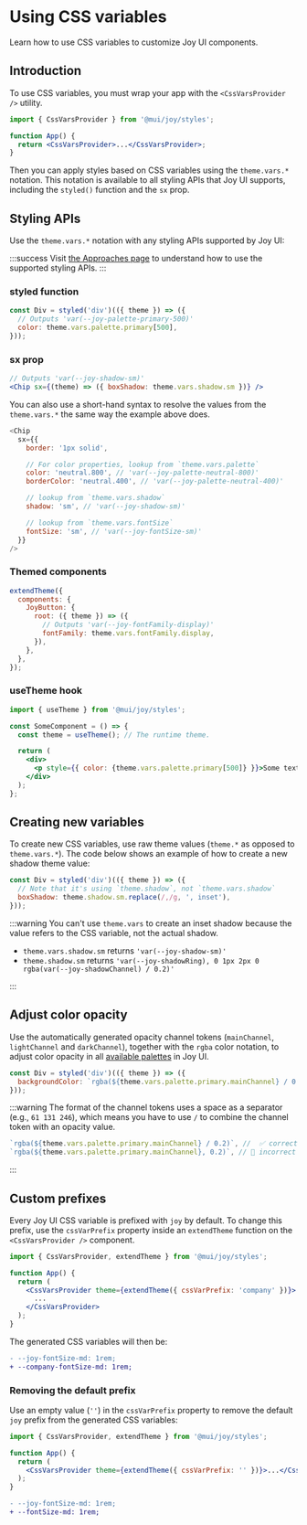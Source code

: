 # Using CSS variables

<p class="description">Learn how to use CSS variables to customize Joy UI components.</p>

## Introduction

To use CSS variables, you must wrap your app with the `<CssVarsProvider />` utility.

```jsx
import { CssVarsProvider } from '@mui/joy/styles';

function App() {
  return <CssVarsProvider>...</CssVarsProvider>;
}
```

Then you can apply styles based on CSS variables using the `theme.vars.*` notation.
This notation is available to all styling APIs that Joy UI supports, including the `styled()` function and the `sx` prop.

## Styling APIs

Use the `theme.vars.*` notation with any styling APIs supported by Joy UI:

:::success
Visit [the Approaches page](/joy-ui/customization/approaches/) to understand how to use the supported styling APIs.
:::

### styled function

```js
const Div = styled('div')(({ theme }) => ({
  // Outputs 'var(--joy-palette-primary-500)'
  color: theme.vars.palette.primary[500],
}));
```

### sx prop

```jsx
// Outputs 'var(--joy-shadow-sm)'
<Chip sx={(theme) => ({ boxShadow: theme.vars.shadow.sm })} />
```

You can also use a short-hand syntax to resolve the values from the `theme.vars.*` the same way the example above does.

```js
<Chip
  sx={{
    border: '1px solid',

    // For color properties, lookup from `theme.vars.palette`
    color: 'neutral.800', // 'var(--joy-palette-neutral-800)'
    borderColor: 'neutral.400', // 'var(--joy-palette-neutral-400)'

    // lookup from `theme.vars.shadow`
    shadow: 'sm', // 'var(--joy-shadow-sm)'

    // lookup from `theme.vars.fontSize`
    fontSize: 'sm', // 'var(--joy-fontSize-sm)'
  }}
/>
```

### Themed components

```jsx
extendTheme({
  components: {
    JoyButton: {
      root: ({ theme }) => ({
        // Outputs 'var(--joy-fontFamily-display)'
        fontFamily: theme.vars.fontFamily.display,
      }),
    },
  },
});
```

### useTheme hook

```jsx
import { useTheme } from '@mui/joy/styles';

const SomeComponent = () => {
  const theme = useTheme(); // The runtime theme.

  return (
    <div>
      <p style={{ color: {theme.vars.palette.primary[500]} }}>Some text here.</p>
    </div>
  );
};
```

## Creating new variables

To create new CSS variables, use raw theme values (`theme.*` as opposed to `theme.vars.*`). The code below shows an example of how to create a new shadow theme value:

```js
const Div = styled('div')(({ theme }) => ({
  // Note that it's using `theme.shadow`, not `theme.vars.shadow`
  boxShadow: theme.shadow.sm.replace(/,/g, ', inset'),
}));
```

:::warning
You can't use `theme.vars` to create an inset shadow because the value refers to the CSS variable, not the actual shadow.

- `theme.vars.shadow.sm` returns `'var(--joy-shadow-sm)'`
- `theme.shadow.sm` returns `'var(--joy-shadowRing), 0 1px 2px 0 rgba(var(--joy-shadowChannel) / 0.2)'`

:::

## Adjust color opacity

Use the automatically generated opacity channel tokens (`mainChannel`, `lightChannel` and `darkChannel`), together with the `rgba` color notation, to adjust color opacity in all [available palettes](/joy-ui/customization/theme-colors/#default-color-tokens) in Joy UI.

```js
const Div = styled('div')(({ theme }) => ({
  backgroundColor: `rgba(${theme.vars.palette.primary.mainChannel} / 0.2)`,
}));
```

:::warning
The format of the channel tokens uses a space as a separator (e.g., `61 131 246`), which means you have to use `/` to combine the channel token with an opacity value.

```js
`rgba(${theme.vars.palette.primary.mainChannel} / 0.2)`, //  ✅ correct
`rgba(${theme.vars.palette.primary.mainChannel}, 0.2)`, // 🚫 incorrect
```

:::

## Custom prefixes

Every Joy UI CSS variable is prefixed with `joy` by default.
To change this prefix, use the `cssVarPrefix` property inside an `extendTheme` function on the `<CssVarsProvider />` component.

```jsx
import { CssVarsProvider, extendTheme } from '@mui/joy/styles';

function App() {
  return (
    <CssVarsProvider theme={extendTheme({ cssVarPrefix: 'company' })}>
      ...
    </CssVarsProvider>
  );
}
```

The generated CSS variables will then be:

```diff
- --joy-fontSize-md: 1rem;
+ --company-fontSize-md: 1rem;
```

### Removing the default prefix

Use an empty value (`''`) in the `cssVarPrefix` property to remove the default `joy` prefix from the generated CSS variables:

```jsx
import { CssVarsProvider, extendTheme } from '@mui/joy/styles';

function App() {
  return (
    <CssVarsProvider theme={extendTheme({ cssVarPrefix: '' })}>...</CssVarsProvider>
  );
}
```

```diff
- --joy-fontSize-md: 1rem;
+ --fontSize-md: 1rem;
```
